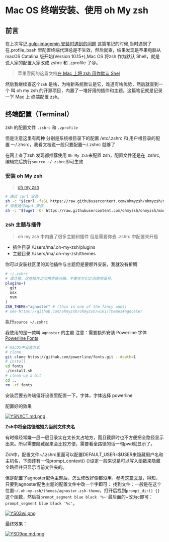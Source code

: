 #  Mac OS 终端安装、使用 oh My zsh 

## 前言

在上次写[记 gulp-imagemin 安装时遇到的问题](https://github.com/frmachao/blog/issues/8) 这篇笔记的时候,当时遇到了在.profile_bash 里配置终端代理总是不生效，然后就查，结果发现是苹果电脑从 macOS Catalina 版开始(Version 10.15+),Mac OS 将zsh 作为默认 Shell，就是说人家的配置人家改成.zshrc 和 .zprofile 了😫。

> 苹果官网的这篇文档[在 Mac 上将 zsh 用作默认 Shel](https://support.apple.com/zh-cn/HT208050)

然后我继续查这个`zsh` 是啥，为啥新系统默认是它，难道有啥优势，然后就查到一个 叫 oh my zsh 的开源项目，内置了一堆好用的插件和主题。这篇笔记就是记录一下 Mac 上 终端配置 zsh。

## 终端配置（Terminal）

zsh 的配置文件 `.zshrc` 和 `.zprofile`

但是注意这里有两种 分别是系统根目录下的配置 /etc/.zshrc 和 用户根目录的配置 ～/.zhsrc，我看文档说一般只要配置～/.zshrc 就够了

在网上查了zsh 发现都推荐使用 `Oh My Zsh`来配置 zsh，配置文件还是在 .zshrc,编辑完后执行`source ~/.zshrc`即可生效
### 安装 oh My zsh
> [oh my zsh](https://github.com/ohmyzsh/ohmyzsh)
```bash
# 通过 curl 安装
sh -c "$(curl -fsSL https://raw.githubusercontent.com/ohmyzsh/ohmyzsh/master/tools/install.sh)"
# 或者通过wget 安装
sh -c "$(wget -O- https://raw.githubusercontent.com/ohmyzsh/ohmyzsh/master/tools/install.sh)"
```
### zsh 主题与插件
> oh my zsh 中内置了很多主题和插件 但是需要你去 .zshrc 中配置来开启

- 插件目录 /Users/ma/.oh-my-zsh/plugins
- 主题目录 /Users/ma/.oh-my-zsh/themes

你可以安装社区里的其他插件与主题但是要额外安装，我就没有折腾
```bash
# ~/.zshrc
# 请注意，这些插件之间用空格分隔，不要在它们之间使用逗号。
plugins=(
  git
  osx
  nvm
)
ZSH_THEME="agnoster" # (this is one of the fancy ones)
# see https://github.com/ohmyzsh/ohmyzsh/wiki/Themes#agnoster
```
执行`source ~/.zshrc`

我使用的是一款叫 `agnoster` 的主题
注意：需要额外安装 Powerline 字体[ Powerline Fonts](https://github.com/powerline/fonts)
```bash
# macOS中安装方式
# clone
git clone https://github.com/powerline/fonts.git --depth=1
# install
cd fonts
./install.sh
# clean-up a bit
cd ..
rm -rf fonts
```

安装后要去终端偏好设置里配置一下，字体，字体选择 powerline

配置好的效果

[![YSNXCT.md.png](https://s1.ax1x.com/2020/05/03/YSNXCT.md.png)](https://imgchr.com/i/YSNXCT)

**Zsh中将全路径缩短为当前文件夹名**

有时候经常嫌一层一层目录实在太长太占地方，而且截屏时也不方便把全路径显示出来。所以需要隐藏起来会比较方便，需要看全路径的话一句pwd就显示了。

Zsh中，配置文件~/.zshrc里面可以配置DEFAULT_USER=$USER来隐藏用户名和主机名，下面还有一句prompt_context() {}设定一般来说是可以写入函数来隐藏全路径并只显示当前文件夹的。

但是配置了agnoster配色主题后，怎么修改好像都没用，[参考这篇文章](https://www.jianshu.com/p/ee442cb4d6c2)，得知，只要到agnoster配色主题的配置文件中改一个字即可：
找到文件：一般是在这个位置`~/.oh-my-zsh/themes/agnoster.zsh-theme`，打开后找到`prompt_dir() {}`这个函数，然后将`prompt_segment blue black '%~'`最后面的~改为c即可：`prompt_segment blue black '%c'`。

[![YS03wj.png](https://s1.ax1x.com/2020/05/03/YS03wj.png)](https://imgchr.com/i/YS03wj)

最终效果：

[![YSD9qe.md.png](https://s1.ax1x.com/2020/05/03/YSD9qe.md.png)](https://imgchr.com/i/YSD9qe)